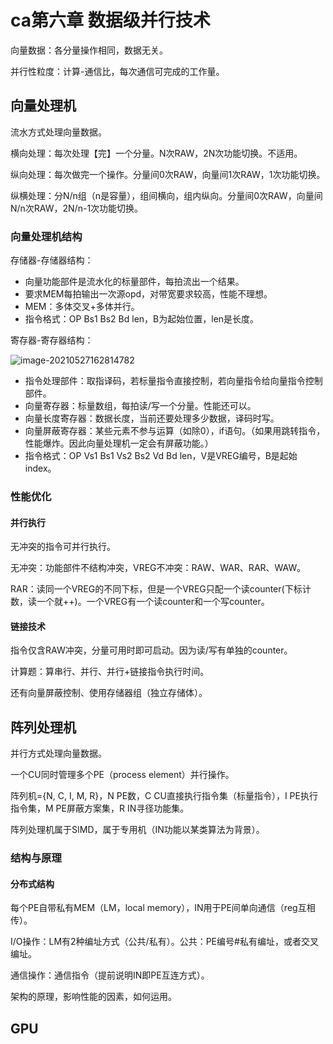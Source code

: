 # ca第六章 数据级并行技术

向量数据：各分量操作相同，数据无关。

并行性粒度：计算-通信比，每次通信可完成的工作量。

## 向量处理机

流水方式处理向量数据。

横向处理：每次处理【完】一个分量。N次RAW，2N次功能切换。不适用。

纵向处理：每次做完一个操作。分量间0次RAW，向量间1次RAW，1次功能切换。

纵横处理：分N/n组（n是容量），组间横向，组内纵向。分量间0次RAW，向量间N/n次RAW，2N/n-1次功能切换。

### 向量处理机结构

存储器-存储器结构：

- 向量功能部件是流水化的标量部件，每拍流出一个结果。
- 要求MEM每拍输出一次源opd，对带宽要求较高，性能不理想。
- MEM：多体交叉+多体并行。
- 指令格式：OP Bs1 Bs2 Bd len，B为起始位置，len是长度。

寄存器-寄存器结构：

![image-20210527162814782](.\..\..\typora-user-images\image-20210527162814782.png)

- 指令处理部件：取指译码，若标量指令直接控制，若向量指令给向量指令控制部件。
- 向量寄存器：标量数组，每拍读/写一个分量。性能还可以。
- 向量长度寄存器：数据长度，当前还要处理多少数据，译码时写。
- 向量屏蔽寄存器：某些元素不参与运算（如除0），if语句。（如果用跳转指令，性能爆炸。因此向量处理机一定会有屏蔽功能。）
- 指令格式：OP Vs1 Bs1 Vs2 Bs2 Vd Bd len，V是VREG编号，B是起始index。

### 性能优化

#### 并行执行

无冲突的指令可并行执行。

无冲突：功能部件不结构冲突，VREG不冲突：RAW、WAR、RAR、WAW。

RAR：读同一个VREG的不同下标，但是一个VREG只配一个读counter(下标计数，读一个就++)。一个VREG有一个读counter和一个写counter。

#### 链接技术

指令仅含RAW冲突，分量可用时即可启动。因为读/写有单独的counter。

计算题：算串行、并行、并行+链接指令执行时间。

还有向量屏蔽控制、使用存储器组（独立存储体）。

## 阵列处理机

并行方式处理向量数据。

一个CU同时管理多个PE（process element）并行操作。

阵列机={N, C, I, M, R}，N PE数，C CU直接执行指令集（标量指令），I PE执行指令集，M PE屏蔽方案集，R IN寻径功能集。

阵列处理机属于SIMD，属于专用机（IN功能以某类算法为背景）。

### 结构与原理

#### 分布式结构

每个PE自带私有MEM（LM，local memory），IN用于PE间单向通信（reg互相传）。

I/O操作：LM有2种编址方式（公共/私有）。公共：PE编号#私有编址，或者交叉编址。

通信操作：通信指令（提前说明IN即PE互连方式）。







架构的原理，影响性能的因素，如何运用。



## GPU











